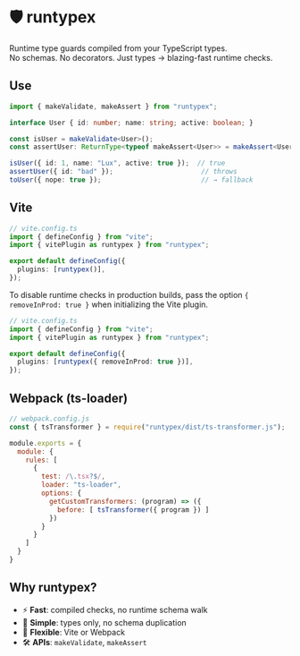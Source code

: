 # 🛡️ runtypex

Runtime type guards compiled from your TypeScript types.  
No schemas. No decorators. Just types → blazing-fast runtime checks.


## Use
```ts
import { makeValidate, makeAssert } from "runtypex";

interface User { id: number; name: string; active: boolean; }

const isUser = makeValidate<User>();
const assertUser: ReturnType<typeof makeAssert<User>> = makeAssert<User>();

isUser({ id: 1, name: "Lux", active: true });  // true
assertUser({ id: "bad" });                      // throws
toUser({ nope: true });                         // → fallback
```

## Vite
```ts
// vite.config.ts
import { defineConfig } from "vite";
import { vitePlugin as runtypex } from "runtypex";

export default defineConfig({
  plugins: [runtypex()],
});
```

To disable runtime checks in production builds, pass the option `{ removeInProd: true }` when initializing the Vite plugin.
```ts
// vite.config.ts
import { defineConfig } from "vite";
import { vitePlugin as runtypex } from "runtypex";

export default defineConfig({
  plugins: [runtypex({ removeInProd: true })],
});
```

## Webpack (ts-loader)
```js
// webpack.config.js
const { tsTransformer } = require("runtypex/dist/ts-transformer.js");

module.exports = {
  module: {
    rules: [
      {
        test: /\.tsx?$/,
        loader: "ts-loader",
        options: {
          getCustomTransformers: (program) => ({
            before: [ tsTransformer({ program }) ]
          })
        }
      }
    ]
  }
}
```

## Why runtypex?
- ⚡ **Fast**: compiled checks, no runtime schema walk
- 🧩 **Simple**: types only, no schema duplication
- 🧱 **Flexible**: Vite or Webpack
- 🛠️ **APIs**: `makeValidate`, `makeAssert`
